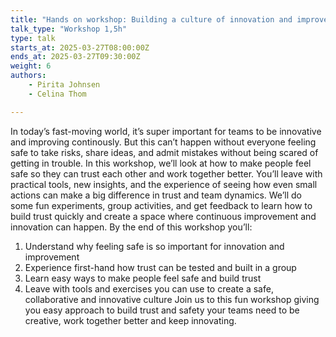 ```yaml
---
title: "Hands on workshop: Building a culture of innovation and improvement by making people feel safe"
talk_type: "Workshop 1,5h"
type: talk
starts_at: 2025-03-27T08:00:00Z
ends_at: 2025-03-27T09:30:00Z
weight: 6
authors:
    - Pirita Johnsen
    - Celina Thom

---
```

In today’s fast-moving world, it’s super important for teams to be innovative and improving continously. But this can’t happen without everyone feeling safe to take risks, share ideas, and admit mistakes without being scared of getting in trouble.
In this workshop, we’ll look at how to make people feel safe so they can trust each other and work together better. You’ll leave with practical tools, new insights, and the experience of seeing how even small actions can make a big difference in trust and team dynamics.
We’ll do some fun experiments, group activities, and get feedback to learn how to build trust quickly and create a space where continuous improvement and innovation can happen.
By the end of this workshop you’ll:
1. Understand why feeling safe is so important for innovation and improvement
2. Experience first-hand how trust can be tested and built in a group
3. Learn easy ways to make people feel safe and build trust
4. Leave with tools and exercises you can use to create a safe, collaborative and innovative culture
Join us to this fun workshop giving you easy approach to build trust and safety your teams need to be creative, work together better and keep innovating.
